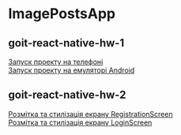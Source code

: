 # ImagePostsApp

## goit-react-native-hw-1

<a href="https://monosnap.com/file/yMkUjCjVKnAMNppEzwTwV9qr2esCMO">Запуск проекту на телефоні</a><br>
<a href="https://monosnap.com/file/xpSY7600Tr3FORCv79MYv2W5FOLi4g">Запуск проекту на емуляторі Android</a>

## goit-react-native-hw-2
<a href="https://monosnap.com/file/WccofUnoSlefbBj8u08mEV0qAtaoz9">Розмітка та стилізація екрану RegistrationScreen</a><br>
<a href="https://monosnap.com/file/OxdtipShVcSVf0oEHrrlJ804ikqkQl">Розмітка та стилізація екрану LoginScreen</a>
